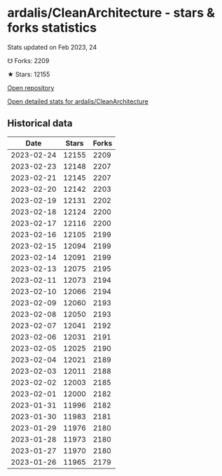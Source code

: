 # ardalis/CleanArchitecture - stars & forks statistics

Stats updated on Feb 2023, 24

☋ Forks: 2209

★ Stars: 12155

[Open repository](https://github.com/ardalis/CleanArchitecture)

[Open detailed stats for ardalis/CleanArchitecture](https://reviewgithub.com/rep/ardalis/CleanArchitecture)

## Historical data
| Date | Stars | Forks |
|------|-------|-------|
| 2023-02-24 | 12155 | 2209 | 
| 2023-02-23 | 12148 | 2207 | 
| 2023-02-21 | 12145 | 2207 | 
| 2023-02-20 | 12142 | 2203 | 
| 2023-02-19 | 12131 | 2202 | 
| 2023-02-18 | 12124 | 2200 | 
| 2023-02-17 | 12116 | 2200 | 
| 2023-02-16 | 12105 | 2199 | 
| 2023-02-15 | 12094 | 2199 | 
| 2023-02-14 | 12091 | 2199 | 
| 2023-02-13 | 12075 | 2195 | 
| 2023-02-11 | 12073 | 2194 | 
| 2023-02-10 | 12066 | 2194 | 
| 2023-02-09 | 12060 | 2193 | 
| 2023-02-08 | 12050 | 2193 | 
| 2023-02-07 | 12041 | 2192 | 
| 2023-02-06 | 12031 | 2191 | 
| 2023-02-05 | 12025 | 2190 | 
| 2023-02-04 | 12021 | 2189 | 
| 2023-02-03 | 12011 | 2188 | 
| 2023-02-02 | 12003 | 2185 | 
| 2023-02-01 | 12000 | 2182 | 
| 2023-01-31 | 11996 | 2182 | 
| 2023-01-30 | 11983 | 2181 | 
| 2023-01-29 | 11976 | 2180 | 
| 2023-01-28 | 11973 | 2180 | 
| 2023-01-27 | 11970 | 2180 | 
| 2023-01-26 | 11965 | 2179 | 

